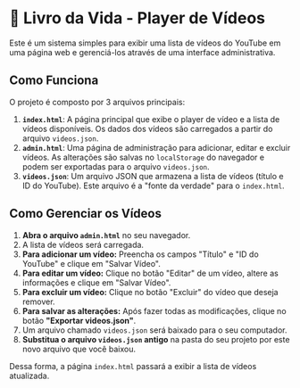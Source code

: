 # 📖 Livro da Vida - Player de Vídeos

Este é um sistema simples para exibir uma lista de vídeos do YouTube em uma página web e gerenciá-los através de uma interface administrativa.

## Como Funciona

O projeto é composto por 3 arquivos principais:

1.  **`index.html`**: A página principal que exibe o player de vídeo e a lista de vídeos disponíveis. Os dados dos vídeos são carregados a partir do arquivo `videos.json`.
2.  **`admin.html`**: Uma página de administração para adicionar, editar e excluir vídeos. As alterações são salvas no `localStorage` do navegador e podem ser exportadas para o arquivo `videos.json`.
3.  **`videos.json`**: Um arquivo JSON que armazena a lista de vídeos (título e ID do YouTube). Este arquivo é a "fonte da verdade" para o `index.html`.

## Como Gerenciar os Vídeos

1.  **Abra o arquivo `admin.html`** no seu navegador.
2.  A lista de vídeos será carregada.
3.  **Para adicionar um vídeo:** Preencha os campos "Título" e "ID do YouTube" e clique em "Salvar Vídeo".
4.  **Para editar um vídeo:** Clique no botão "Editar" de um vídeo, altere as informações e clique em "Salvar Vídeo".
5.  **Para excluir um vídeo:** Clique no botão "Excluir" do vídeo que deseja remover.
6.  **Para salvar as alterações:** Após fazer todas as modificações, clique no botão **"Exportar videos.json"**.
7.  Um arquivo chamado `videos.json` será baixado para o seu computador.
8.  **Substitua o arquivo `videos.json` antigo** na pasta do seu projeto por este novo arquivo que você baixou.

Dessa forma, a página `index.html` passará a exibir a lista de vídeos atualizada.